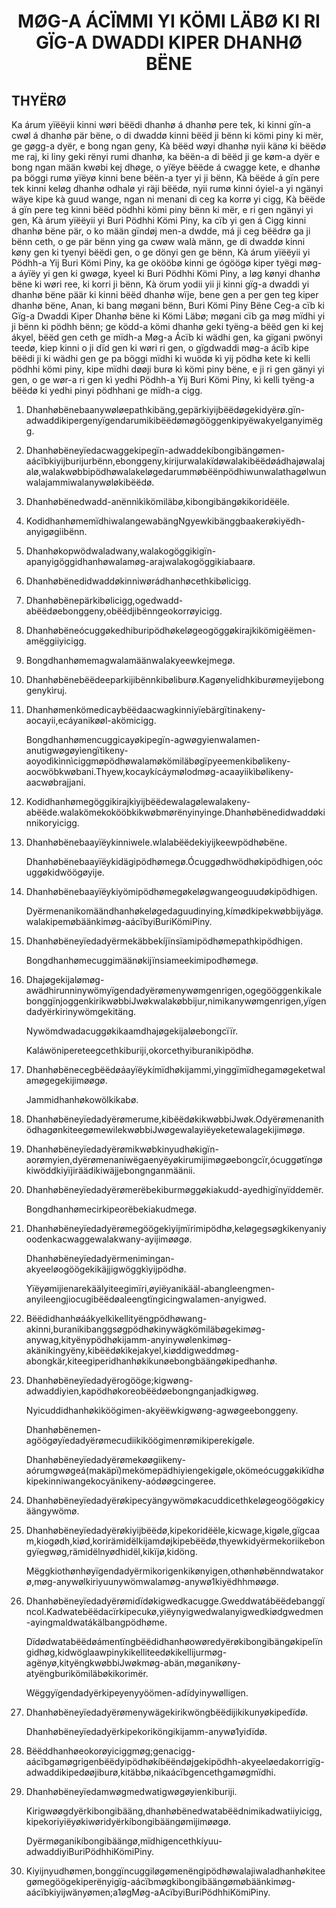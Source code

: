 <h1 align='center'>MØG-A ÁCÏMMI YI KÖMI LÄBØ KI RI GÏG-A DWADDI KIPER DHANHØ BËNE</h1>
<h2>THYËRØ</h2>
<p>Ka árum yïëëyii kinni wøri bëëdi dhanhø á dhanhø pere tek, ki kinni gïn-a cwøl á dhanhø pär bëne, o di dwaddø kinni bëëd ji bënn ki kömi piny ki mër, ge gøgg-a dyër, e bong ngan geny,
Kà bëëd wøyi dhanhø nyii känø ki bëëdø me raj, ki liny geki rënyi rumi dhanhø, ka bëën-a di bëëd ji ge køm-a dyër e bong ngan mään kwøbi kej dhøge, o yïëye bëëde á cwagge kete, e dhanhø pa böggi rumø yïëyø kinni bene bëën-a tyer yi ji bënn,
Kà bëëde á gïn pere tek kinni keløg dhanhø odhalø yi räji bëëdø, nyii rumø kinni óyiel-a yi ngänyi wäye kipe kà guud wange, ngan ni menani di ceg ka korrø yi cigg,
Kà bëëde á gïn pere teg kinni bëëd pödhhi kömi piny bënn ki mër, e ri gen ngänyi yi gen,
Kà árum yïëëyii yi Buri Pödhhi Kömi Piny, ka cïb yi gen á Cigg kinni dhanhø bëne pär, o ko mään gïndøj men-a dwdde, má ji ceg bëëdrø ga ji bënn ceth, o ge pär bënn ying ga cwøw walà männ, ge di dwaddø kinni køny gen ki tyenyi bëëdi gen, o ge dönyi gen ge bënn,
Kà árum yïëëyii yi Pödhh-a Yij Buri Kömi Piny, ka ge okööbø kinni ge ógöögø kiper tyëgi møg-a áyïëy yi gen ki gwøgø, kyeel ki Buri Pödhhi Kömi Piny, a løg kønyi dhanhø bëne ki wøri ree, ki korri ji bënn,
Kà örum yodii yii ji kinni gïg-a dwaddi yi dhanhø bëne päär ki kinni bëëd dhanhø wïje, bene gen a per gen teg kiper dhanhø bëne,
Anan, ki bang møgani bënn,
Buri Kömi Piny Bëne
Ceg-a cïb ki Gïg-a Dwaddi Kiper Dhanhø bëne ki Kömi Läbø; møgani cïb ga møg mïdhi yi ji bënn ki pödhh bënn; ge ködd-a kömi dhanhø geki tyëng-a bëëd gen ki kej ákyel, bëëd gen ceth ge mïdh-a Møg-a Ácïb ki wädhi gen, ka gïgani pwönyi teedø, kiep kinni o ji dïd gen ki wøri ri gen, o gïgdwaddi møg-a ácïb kipe bëëdi ji ki wädhi gen ge pa böggi mïdhi ki wuödø kì yij pödhø kete ki kelli pödhhi kömi piny, kipe mïdhi døøji burø kì kömi piny bëne, e ji ri gen gänyi yi gen, o ge wør-a ri gen kì yedhi Pödhh-a Yij Buri Kömi Piny, kì kelli tyëng-a bëëdø ki yedhi pinyi pödhhani ge mïdh-a cigg.</p>
<ol>
  <li>
    <p>Dhanhøbënebaanywøløepathkibäng,gepärkiyijbëëdøgekidyërø.gïn-adwaddikipergenyïgendarumikibëëdømøgööggenkipyëwakyelganyimëgg.</p>
  </li>
  <li>
    <p>Dhanhøbëneyïedacwaggekipegïn-adwaddekíbongibängømen-aácïbkiyijburijurbënn,ebonggeny,kirijurwalakïdøwalakibëëdøádhajøwalajalø,walakwøbbipödhøwalakeløgedarummøbëënpödhiwunwalathagølwunwalajammiwalanywøløkibëëdø.</p>
  </li>
  <li>
    <p>Dhanhøbënedwadd-anënnìkìkömiläbø,kibongibängøkikoridëële.</p>
  </li>
  <li>
    <p>KodidhanhømemïdhiwalangewabängNgyewkibänggbaakerøkiyëdh-anyigøgiibënn.</p>
  </li>
  <li>
    <p>Dhanhøkopwödwaladwany,walakogöggikigïn-apanyigöggidhanhøwalamøg-arajwalakogöggikiabaarø.</p>
  </li>
  <li>
    <p>Dhanhøbënedidwaddøkinniwørádhanhøcethkibølicigg.</p>
  </li>
  <li>
    <p>Dhanhøbënepärkibølicigg,ogedwadd-abëëdøebonggeny,obëëdjibënngeokorrøyicigg.</p>
  </li>
  <li>
    <p>Dhanhøbëneócuggøkedhiburipödhøkeløgeogöggøkirajkikömigëëmen-amëggiiyicigg.</p>
  </li>
  <li>
    <p>Bongdhanhømemagwalamäänwalakyeewkejmegø.</p>
  </li>
  <li>
    <p>Dhanhøbënebëëdeeparkijibënnkibøliburø.Kagønyelidhkìburømeyijebonggenykìruj.</p>
  </li>
  <li>
    <p>Dhanhømenkömedicaybëëdaacwagkinniyïebärgïtinakeny-aocayii,ecáyanikøøl-akömicigg.</p>
    <p>Bongdhanhømencuggicayøkipegïn-agwøgyienwalamen-anutigwøgøyìengïtìkeny-aoyodìkìnnìciggmøpödhøwalamøkömiläbøgïpyeemenkibølikeny-aocwöbkwøbani.Thyew,kocaykícáymølodmøg-acaayiikìbølikeny-aacwøbrajjani.</p>
  </li>
  <li>
    <p>Kodidhanhømegöggikirajkìyijbëëdewalagølewalakeny-abëëde.walakömekokööbkikwøbmørënyinyinge.Dhanhøbënedidwaddøkinnikoryicigg.</p>
  </li>
  <li>
    <p>Dhanhøbënebaayïëykinniwele.wlalabëëdekiyijkeewpödhøbëne.</p>
    <p>Dhanhøbënebaayïëykidägipödhømegø.Ócuggødhwödhøkipödhigen,oócuggøkidwöögøyije.</p>
  </li>
  <li>
    <p>Dhanhøbënebaayïëykiyömipödhømegøkeløgwangeoguudøkipödhigen.</p>
    <p>Dyërmenanikomäändhanhøkeløgedaguudinying,kímødkipekwøbbijyägø.walakipemøbäänkimøg-aácïbyiBuriKömiPiny.</p>
  </li>
  <li>
    <p>Dhanhøbëneyïedadyërmekäbbekíjïnsïamipödhømepathkipödhigen.</p>
    <p>Bongdhanhømecuggimäänøkijïnsiameekimipodhømegø.</p>
  </li>
  <li>
    <p>Dhajøgekijalømøg-awädhirunninywömyïgendadyërømenywømgenrigen,ogegööggenkikalebonggïnjoggenkirikwøbbiJwøkwalakøbbijur,nimikanywømgenrigen,yïgendadyërkirinywömgekitäng.</p>
    <p>Nywömdwadacuggøkikaamdhajøgekijaløebongcïïr.</p>
    <p>Kaláwönipereteegcethkiburiji,okorcethyiburanikìpödhø.</p>
  </li>
  <li>
    <p>Dhanhøbënecegbëëdøáayïëykímïdhøkijammi,yinggïmïdhegamøgeketwalamøgegekijimøøgø.</p>
    <p>Jammidhanhøkowölkikabø.</p>
  </li>
  <li>
    <p>Dhanhøbëneyïedadyërømerume,kibëëdøkikwøbbiJwøk.OdyërømenanithödhagønkiteegømewilekwøbbiJwøgewalayiëyeketewalagekijimøgø.</p>
  </li>
  <li>
    <p>Dhanhøbëneyïedadyërømikwøbkinyudhøkigïn-aorømyien,dyërømenaniwëgaenyëyøkirumijimøgøebongcïr,ócuggøtïngøkiwöddkiyïjiräädikiwäjjebongnganmäänii.</p>
  </li>
  <li>
    <p>Dhanhøbëneyïedadyërømerëbekiburmøggøkiakudd-ayedhigïnyïddemër.</p>
    <p>Bongdhanhømecirkipeorëbekiakudmegø.</p>
  </li>
  <li>
    <p>Dhanhøbëneyïedadyërømegöögekìyijmïrimipödhø,keløgegsøgkikenyaniyoodenkacwaggewalakwany-ayijimøøgø.</p>
    <p>Dhanhøbëneyïedadyërmenimingan-akyeeløogöögekikäjjigwöggkìyijpödhø.</p>
    <p>Yïëyømijienarekäälyiteegimïri,øyiëyanikääl-abangleengmen-anyileengjiocugibëëdøaleengtïngicingwalamen-anyigwed.</p>
  </li>
  <li>
    <p>Bëëdidhanhøáákyelkìkellityëngpödhøwang-akinni,buranikibanggsøgpödhøkinywägkömiläbøgekimøg-anywag,kityënypödhøkijamm-anyinywølenkimøg-akänikingyëny,kibëëdøkìkejakyel,kiøddigweddmøg-abongkär,kiteegiperidhanhøkikunøebongbäängøkipedhanhø.</p>
  </li>
  <li>
    <p>Dhanhøbëneyïedadyërogööge;kigwøng-adwaddiyien,kapödhøkoreobëëdøebongnganjadkigwøg.</p>
    <p>Nyicuddidhanhøkìköögimen-akyëëwkigwøng-agwøgeebonggeny.</p>
    <p>Dhanhøbënemen-agöögøyïedadyërømecudiikiköögimenrømikiperekígøle.</p>
    <p>Dhanhøbëneyïedadyërømekøøgiikeny-aórumgwøgeá(makäpï)mekömepädhiyiengekigøle,okömeócuggøkikïdhøkipekinniwangekocyänikeny-aódøøgcingeree.</p>
  </li>
  <li>
    <p>Dhanhøbëneyïedadyërøkipecyängywömøkacuddicethkeløgeogöögøkicyäängywömø.</p>
  </li>
  <li>
    <p>Dhanhøbëneyïedadyërøkiyijbëëdø,kipekoridëële,kicwage,kigøle,gïgcaam,kiogødh,kiød,korirämidëlkijamdøjkipebëëdø,thyewkidyërmekoriikebongyïegwøg,rämidëlnyødhidël,kikïjø,kidöng.</p>
    <p>Mëggkiothønhøyïgendadyërmikorigenkikønyigen,othønhøbënndwatakorø,møg-anywølkiriyuunywömwalamøg-anywø1kiyëdhhmøøgø.</p>
  </li>
  <li>
    <p>Dhanhøbëneyïedadyërømidïdøkigwedkacugge.Gweddwatábëëdebanggïncol.Kadwatebëëdacïrkipecukø,yiëynyigwedwalanyigwedkiødgwedmen-ayingmaldwatákälbangpödhøme.</p>
    <p>Dïdødwatabëëdøámentïngbëëdidhanhøowøredyërøkibongibängøkipelïngidhøg,kidwöglaawpinykikelliteedøkikellijurmøg-agënyø,kityëngkwøbbiJwøkmøg-abän,møganikøny-atyëngburikömiläbøkikorimër.</p>
    <p>Wëggyïgendadyërkipeyenyyöömen-adïdyinywølligen.</p>
  </li>
  <li>
    <p>Dhanhøbëneyïedadyërømenywägekirikwöngbëëdijikikunyøkipedïdø.</p>
    <p>Dhanhøbëneyïedadyërkipekoriköngikijamm-anywø1yidïdø.</p>
  </li>
  <li>
    <p>Bëëddhanhøeokorøyiciggmøg;genacigg-aácïbgamøgrigenbëëdyipödhøkíbëëndøjgekipödhh-akyeeløedakorrigïg-adwaddikipedøøjiburø,kitäbbø,nikaácïbgencethgamøgmïdhi.</p>
  </li>
  <li>
    <p>Dhanhøbëneyïedamwøgmedwatigwøgøyienkiburiji.</p>
    <p>Kirigwøøgdyërkibongibääng,dhanhøbënedwatabëëdnimikadwatiiyicigg,kipekoriyiëyøkiwøridyërkíbongibäängømijimøøgø.</p>
    <p>Dyërmøganikíbongibäängø,mïdhigencethkíyuu-adwaddiyiBuriPödhhiKömiPiny.</p>
  </li>
  <li>
    <p>Kiyijnyudhømen,bonggïncuggiløgømenëngipödhøwalajiwaladhanhøkiteegømegöögekiperënyigïg-aácïbmøgkibongibäängømøbäänkimøg-aácïbkiyijwänyømen;a1øgMøg-aAcïbyiBuriPödhhiKömiPiny.</p>
  </li>
</ol>
